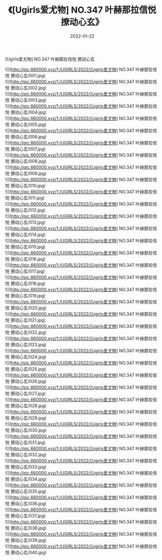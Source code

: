 ﻿---
layout: post
title:  《[Ugirls爱尤物] NO.347 叶赫那拉信悦 撩动心玄》
date:   2022-01-22
img: http://pic.660000.xyz/1:/UGIRLS/2022/[Ugirls爱尤物] NO.347 叶赫那拉信悦 撩动心玄/000.jpg
categories: [美女, 清纯, 唯美]
---

[Ugirls爱尤物] NO.347 叶赫那拉信悦 撩动心玄

 ![](http://pic.660000.xyz/1:/UGIRLS/2022/[Ugirls爱尤物] NO.347 叶赫那拉信悦 撩动心玄/001.jpg) <br>![](http://pic.660000.xyz/1:/UGIRLS/2022/[Ugirls爱尤物] NO.347 叶赫那拉信悦 撩动心玄/002.jpg) <br>![](http://pic.660000.xyz/1:/UGIRLS/2022/[Ugirls爱尤物] NO.347 叶赫那拉信悦 撩动心玄/003.jpg) <br>![](http://pic.660000.xyz/1:/UGIRLS/2022/[Ugirls爱尤物] NO.347 叶赫那拉信悦 撩动心玄/004.jpg) <br>![](http://pic.660000.xyz/1:/UGIRLS/2022/[Ugirls爱尤物] NO.347 叶赫那拉信悦 撩动心玄/005.jpg) <br>![](http://pic.660000.xyz/1:/UGIRLS/2022/[Ugirls爱尤物] NO.347 叶赫那拉信悦 撩动心玄/006.jpg) <br>![](http://pic.660000.xyz/1:/UGIRLS/2022/[Ugirls爱尤物] NO.347 叶赫那拉信悦 撩动心玄/007.jpg) <br>![](http://pic.660000.xyz/1:/UGIRLS/2022/[Ugirls爱尤物] NO.347 叶赫那拉信悦 撩动心玄/008.jpg) <br>![](http://pic.660000.xyz/1:/UGIRLS/2022/[Ugirls爱尤物] NO.347 叶赫那拉信悦 撩动心玄/009.jpg) <br>![](http://pic.660000.xyz/1:/UGIRLS/2022/[Ugirls爱尤物] NO.347 叶赫那拉信悦 撩动心玄/010.jpg) <br>![](http://pic.660000.xyz/1:/UGIRLS/2022/[Ugirls爱尤物] NO.347 叶赫那拉信悦 撩动心玄/011.jpg) <br>![](http://pic.660000.xyz/1:/UGIRLS/2022/[Ugirls爱尤物] NO.347 叶赫那拉信悦 撩动心玄/012.jpg) <br>![](http://pic.660000.xyz/1:/UGIRLS/2022/[Ugirls爱尤物] NO.347 叶赫那拉信悦 撩动心玄/013.jpg) <br>![](http://pic.660000.xyz/1:/UGIRLS/2022/[Ugirls爱尤物] NO.347 叶赫那拉信悦 撩动心玄/014.jpg) <br>![](http://pic.660000.xyz/1:/UGIRLS/2022/[Ugirls爱尤物] NO.347 叶赫那拉信悦 撩动心玄/015.jpg) <br>![](http://pic.660000.xyz/1:/UGIRLS/2022/[Ugirls爱尤物] NO.347 叶赫那拉信悦 撩动心玄/016.jpg) <br>![](http://pic.660000.xyz/1:/UGIRLS/2022/[Ugirls爱尤物] NO.347 叶赫那拉信悦 撩动心玄/017.jpg) <br>![](http://pic.660000.xyz/1:/UGIRLS/2022/[Ugirls爱尤物] NO.347 叶赫那拉信悦 撩动心玄/018.jpg) <br>![](http://pic.660000.xyz/1:/UGIRLS/2022/[Ugirls爱尤物] NO.347 叶赫那拉信悦 撩动心玄/019.jpg) <br>![](http://pic.660000.xyz/1:/UGIRLS/2022/[Ugirls爱尤物] NO.347 叶赫那拉信悦 撩动心玄/020.jpg) <br>![](http://pic.660000.xyz/1:/UGIRLS/2022/[Ugirls爱尤物] NO.347 叶赫那拉信悦 撩动心玄/021.jpg) <br>![](http://pic.660000.xyz/1:/UGIRLS/2022/[Ugirls爱尤物] NO.347 叶赫那拉信悦 撩动心玄/022.jpg) <br>![](http://pic.660000.xyz/1:/UGIRLS/2022/[Ugirls爱尤物] NO.347 叶赫那拉信悦 撩动心玄/023.jpg) <br>![](http://pic.660000.xyz/1:/UGIRLS/2022/[Ugirls爱尤物] NO.347 叶赫那拉信悦 撩动心玄/024.jpg) <br>![](http://pic.660000.xyz/1:/UGIRLS/2022/[Ugirls爱尤物] NO.347 叶赫那拉信悦 撩动心玄/025.jpg) <br>![](http://pic.660000.xyz/1:/UGIRLS/2022/[Ugirls爱尤物] NO.347 叶赫那拉信悦 撩动心玄/026.jpg) <br>![](http://pic.660000.xyz/1:/UGIRLS/2022/[Ugirls爱尤物] NO.347 叶赫那拉信悦 撩动心玄/027.jpg) <br>![](http://pic.660000.xyz/1:/UGIRLS/2022/[Ugirls爱尤物] NO.347 叶赫那拉信悦 撩动心玄/028.jpg) <br>![](http://pic.660000.xyz/1:/UGIRLS/2022/[Ugirls爱尤物] NO.347 叶赫那拉信悦 撩动心玄/029.jpg) <br>![](http://pic.660000.xyz/1:/UGIRLS/2022/[Ugirls爱尤物] NO.347 叶赫那拉信悦 撩动心玄/030.jpg) <br>![](http://pic.660000.xyz/1:/UGIRLS/2022/[Ugirls爱尤物] NO.347 叶赫那拉信悦 撩动心玄/031.jpg) <br>![](http://pic.660000.xyz/1:/UGIRLS/2022/[Ugirls爱尤物] NO.347 叶赫那拉信悦 撩动心玄/032.jpg) <br>![](http://pic.660000.xyz/1:/UGIRLS/2022/[Ugirls爱尤物] NO.347 叶赫那拉信悦 撩动心玄/033.jpg) <br>![](http://pic.660000.xyz/1:/UGIRLS/2022/[Ugirls爱尤物] NO.347 叶赫那拉信悦 撩动心玄/034.jpg) <br>![](http://pic.660000.xyz/1:/UGIRLS/2022/[Ugirls爱尤物] NO.347 叶赫那拉信悦 撩动心玄/035.jpg) <br>![](http://pic.660000.xyz/1:/UGIRLS/2022/[Ugirls爱尤物] NO.347 叶赫那拉信悦 撩动心玄/036.jpg) <br>![](http://pic.660000.xyz/1:/UGIRLS/2022/[Ugirls爱尤物] NO.347 叶赫那拉信悦 撩动心玄/037.jpg) <br>![](http://pic.660000.xyz/1:/UGIRLS/2022/[Ugirls爱尤物] NO.347 叶赫那拉信悦 撩动心玄/038.jpg) <br>![](http://pic.660000.xyz/1:/UGIRLS/2022/[Ugirls爱尤物] NO.347 叶赫那拉信悦 撩动心玄/039.jpg) <br>![](http://pic.660000.xyz/1:/UGIRLS/2022/[Ugirls爱尤物] NO.347 叶赫那拉信悦 撩动心玄/040.jpg) <br>